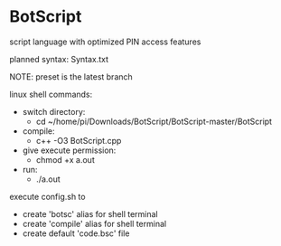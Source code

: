 
# BotScript
script language with optimized PIN access features

planned syntax: Syntax.txt

NOTE: preset is the latest branch

linux shell commands:
- switch directory:
  - cd ~/home/pi/Downloads/BotScript/BotScript-master/BotScript
- compile:
  - c++ -O3 BotScript.cpp
- give execute permission:
  - chmod +x a.out
- run:
  - ./a.out


execute config.sh to
- create 'botsc' alias for shell terminal
- create 'compile' alias for shell terminal
- create default 'code.bsc' file

